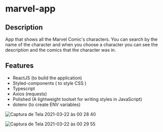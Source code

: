 # marvel-app

## Description
App that shows all the Marvel Comic's characters. You can search by the name of the character and when you choose a character you can see the description and the comics that the character was in.

## Features
- ReactJS (to build the application)
- Styled-components ( to style CSS )
- Typescript
- Axios (requests)
- Polished (A lightweight toolset for writing styles in JavaScript)
- dotenv (to create ENV variables)

![Captura de Tela 2021-03-22 às 00 28 40](https://user-images.githubusercontent.com/67168910/111947804-e2e3d980-8abc-11eb-8c56-98fe7e01c613.png)

![Captura de Tela 2021-03-22 às 00 29 55](https://user-images.githubusercontent.com/67168910/111948102-63a2d580-8abd-11eb-921c-a6786e4c5a0c.png)



